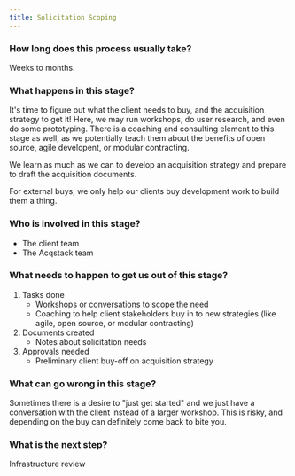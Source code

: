 ```yaml
---
title: Solicitation Scoping
---
```


### How long does this process usually take?
Weeks to months.

### What happens in this stage? 
It's time to figure out what the client needs to buy, and the acquisition strategy to get it! Here, we may run workshops, do user research, and even do some prototyping. There is a coaching and consulting element to this stage as well, as we potentially teach them about the benefits of open source, agile developent, or modular contracting.

We learn as much as we can to develop an acquisition strategy and prepare to draft the acquisition documents.

For external buys, we only help our clients buy development work to build them a thing.

### Who is involved in this stage? 

- The client team
- The Acqstack team

### What needs to happen to get us out of this stage? 
1. Tasks done
	- Workshops or conversations to scope the need
	- Coaching to help client stakeholders buy in to new strategies (like agile, open source, or modular contracting) 
2. Documents created
	- Notes about solicitation needs
3. Approvals needed
	- Preliminary client buy-off on acquisition strategy

### What can go wrong in this stage? 
Sometimes there is a desire to "just get started" and we just have a conversation with the client instead of a larger workshop. This is risky, and depending on the buy can definitely come back to bite you.

### What is the next step?
Infrastructure review

